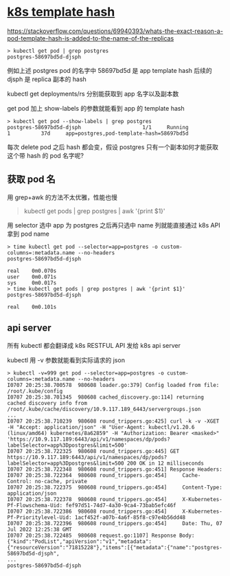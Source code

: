 # [k8s template hash](/2022/07/k8s_pod_template_hash.md)

<https://stackoverflow.com/questions/69940393/whats-the-exact-reason-a-pod-template-hash-is-added-to-the-name-of-the-replicas>

```
> kubectl get pod | grep postgres
postgres-58697bd5d-djsph
```

例如上述 postgres pod 的名字中 58697bd5d 是 app template hash 后续的 djsph 是 replica 副本的 hash

kubectl get deployments/rs 分别能获取到 app 名字以及副本数

get pod 加上 show-labels 的参数就能看到 app 的 template hash

```
> kubectl get pod --show-labels | grep postgres
postgres-58697bd5d-djsph                    1/1     Running             1          37d     app=postgres,pod-template-hash=58697bd5d
```

每次 delete pod 之后 hash 都会变，假设 postgres 只有一个副本如何才能获取这个带 hash 的 pod 名字呢?

## 获取 pod 名

用 grep+awk 的方法不太优雅，性能也慢

> kubectl get pods | grep postgres | awk '{print $1}'

用 selector 选中 app 为 postgres 之后再只选中 name 列就能直接通过 k8s API 拿到 pod name

```
> time kubectl get pod --selector=app=postgres -o custom-columns=:metadata.name --no-headers
postgres-58697bd5d-djsph

real    0m0.070s
user    0m0.071s
sys     0m0.017s
> time kubectl get pods | grep postgres | awk '{print $1}'
postgres-58697bd5d-djsph

real    0m0.101s
```

## api server

所有 kubectl 都会翻译成 k8s RESTFUL API 发给 k8s api server

kubectl 用 -v 参数就能看到实际请求的 json

```
> kubectl -v=999 get pod --selector=app=postgres -o custom-columns=:metadata.name --no-headers
I0707 20:25:38.700578  980608 loader.go:379] Config loaded from file:  /root/.kube/config
I0707 20:25:38.701345  980608 cached_discovery.go:114] returning cached discovery info from /root/.kube/cache/discovery/10.9.117.189_6443/servergroups.json
...
I0707 20:25:38.710239  980608 round_trippers.go:425] curl -k -v -XGET  -H "Accept: application/json" -H "User-Agent: kubectl/v1.20.6 (linux/amd64) kubernetes/8a62859" -H "Authorization: Bearer <masked>" 'https://10.9.117.189:6443/api/v1/namespaces/dp/pods?labelSelector=app%3Dpostgres&limit=500'
I0707 20:25:38.722325  980608 round_trippers.go:445] GET https://10.9.117.189:6443/api/v1/namespaces/dp/pods?labelSelector=app%3Dpostgres&limit=500 200 OK in 12 milliseconds
I0707 20:25:38.722348  980608 round_trippers.go:451] Response Headers:
I0707 20:25:38.722364  980608 round_trippers.go:454]     Cache-Control: no-cache, private
I0707 20:25:38.722375  980608 round_trippers.go:454]     Content-Type: application/json
I0707 20:25:38.722378  980608 round_trippers.go:454]     X-Kubernetes-Pf-Flowschema-Uid: fef97d51-74d7-4a30-9ca4-73bab5efc46f
I0707 20:25:38.722386  980608 round_trippers.go:454]     X-Kubernetes-Pf-Prioritylevel-Uid: 1acf452f-a07b-4a6f-85f8-c97e4b56dd48
I0707 20:25:38.722396  980608 round_trippers.go:454]     Date: Thu, 07 Jul 2022 12:25:38 GMT
I0707 20:25:38.722485  980608 request.go:1107] Response Body: {"kind":"PodList","apiVersion":"v1","metadata":{"resourceVersion":"71815228"},"items":[{"metadata":{"name":"postgres-58697bd5d-djsph",
...
postgres-58697bd5d-djsph
```
